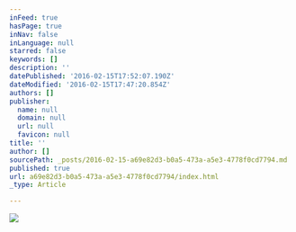 ```yaml
---
inFeed: true
hasPage: true
inNav: false
inLanguage: null
starred: false
keywords: []
description: ''
datePublished: '2016-02-15T17:52:07.190Z'
dateModified: '2016-02-15T17:47:20.854Z'
authors: []
publisher:
  name: null
  domain: null
  url: null
  favicon: null
title: ''
author: []
sourcePath: _posts/2016-02-15-a69e82d3-b0a5-473a-a5e3-4778f0cd7794.md
published: true
url: a69e82d3-b0a5-473a-a5e3-4778f0cd7794/index.html
_type: Article

---
```

![](https://the-grid-user-content.s3-us-west-2.amazonaws.com/f07f6ab6-41c8-40a4-b44e-c31d47151a61.jpg)